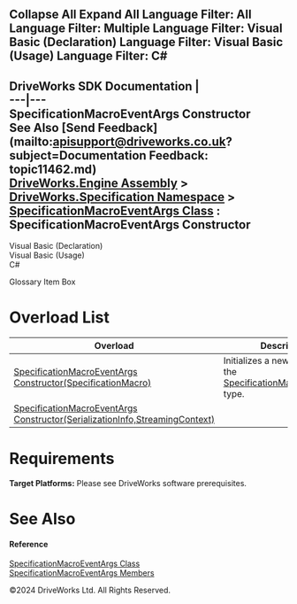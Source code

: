        

 Collapse All Expand All  Language Filter: All  Language Filter: Multiple  Language Filter: Visual Basic (Declaration) Language Filter: Visual Basic (Usage) Language Filter: C#  
---  
DriveWorks SDK Documentation  |   
---|---  
SpecificationMacroEventArgs Constructor   
See Also [Send Feedback](mailto:apisupport@driveworks.co.uk?subject=Documentation Feedback: topic11462.md)  
[DriveWorks.Engine Assembly](topic2156.md) > [DriveWorks.Specification Namespace](topic10764.md) > [SpecificationMacroEventArgs Class](topic11456.md) : SpecificationMacroEventArgs Constructor  
---  
  
Visual Basic (Declaration)    
Visual Basic (Usage)    
C# 

Glossary Item Box

# Overload List

Overload| Description  
---|---  
[SpecificationMacroEventArgs Constructor(SpecificationMacro)](topic11463.md)| Initializes a new instance of the [SpecificationMacroEventArgs](topic11456.md) type.   
[SpecificationMacroEventArgs Constructor(SerializationInfo,StreamingContext)](topic11464.md)|   
  
# Requirements

**Target Platforms:** Please see DriveWorks software prerequisites.

# See Also

#### Reference

[SpecificationMacroEventArgs Class](topic11456.md)   
[SpecificationMacroEventArgs Members](topic11457.md)

©2024 DriveWorks Ltd. All Rights Reserved.
